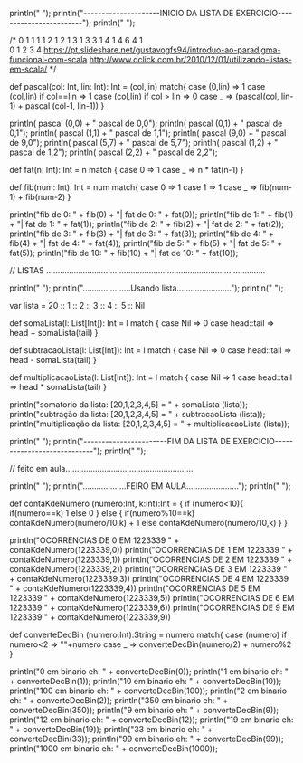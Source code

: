 println(" ");
println("---------------------INICIO DA LISTA DE EXERCICIO------------------------");
println(" ");

/*  0     1
    1     1 1
    2     1 2 1
    3     1 3 3 1
    4     1 4 6 4 1          
          0 1 2 3 4
https://pt.slideshare.net/gustavogfs94/introduo-ao-paradigma-funcional-com-scala
http://www.dclick.com.br/2010/12/01/utilizando-listas-em-scala/
*/

def pascal(col: Int, lin: Int): Int = (col,lin) match{
  case (0,lin) => 1
  case (col,lin) if col==lin => 1
  case (col,lin) if col > lin => 0
  case _ => (pascal(col, lin-1) + pascal (col-1, lin-1))
}

println( pascal (0,0) + " pascal de 0,0");
println( pascal (0,1) + " pascal de 0,1"); 
println( pascal (1,1) + " pascal de 1,1");
println( pascal (9,0) + " pascal de 9,0");
println( pascal (5,7) + " pascal de 5,7");
println( pascal (1,2) + " pascal de 1,2");
println( pascal (2,2) + " pascal de 2,2");

def fat(n: Int): Int = n match {
    case 0 => 1
    case _ => n * fat(n-1)
}

def fib(num: Int): Int = num match{
  case 0 => 1
  case 1 => 1
  case _ => fib(num-1) + fib(num-2)
}

println("fib de 0: " + fib(0) + "| fat de 0: " + fat(0));
println("fib de 1: " + fib(1) + "| fat de 1: " + fat(1)); 
println("fib de 2: " + fib(2) + "| fat de 2: " + fat(2));
println("fib de 3: " + fib(3) + "| fat de 3: " + fat(3));
println("fib de 4: " + fib(4) + "| fat de 4: " + fat(4)); 
println("fib de 5: " + fib(5) + "| fat de 5: " + fat(5));
println("fib de 10: " + fib(10) + "| fat de 10: " + fat(10));

// LISTAS ................................................................................................

println(" ");
println(".....................Usando lista........................");
println(" ");

var lista = 20 :: 1 :: 2 :: 3 :: 4 :: 5 :: Nil

def somaLista(l: List[Int]): Int = l match { 
  case Nil => 0
  case head::tail => head + somaLista(tail) 
}

def subtracaoLista(l: List[Int]): Int = l match { 
  case Nil => 0
  case head::tail => head - somaLista(tail) 
}

def multiplicacaoLista(l: List[Int]): Int = l match { 
  case Nil => 1
  case head::tail => head * somaLista(tail) 
}

println("somatorio da lista: [20,1,2,3,4,5] = " + somaLista (lista));
println("subtração da lista: [20,1,2,3,4,5] = " + subtracaoLista (lista));
println("multiplicação da lista: [20,1,2,3,4,5] = " + multiplicacaoLista (lista));

println(" ");
println("-----------------------FIM DA LISTA DE EXERCICIO----------------------------");
println(" ");

// feito em aula........................................................

println(" ");
println("...................FEIRO EM AULA.......................");
println(" ");

def contaKdeNumero (numero:Int, k:Int):Int = {
  if (numero<10){
    if(numero==k) 1
    else 0
  } 
  else {
    if(numero%10==k) contaKdeNumero(numero/10,k) + 1
    else contaKdeNumero(numero/10,k)
  }
}

println("OCORRENCIAS DE 0 EM 1223339 " + contaKdeNumero(1223339,0))
println("OCORRENCIAS DE 1 EM 1223339 " + contaKdeNumero(1223339,1))
println("OCORRENCIAS DE 2 EM 1223339 " + contaKdeNumero(1223339,2))
println("OCORRENCIAS DE 3 EM 1223339 " + contaKdeNumero(1223339,3))
println("OCORRENCIAS DE 4 EM 1223339 " + contaKdeNumero(1223339,4))
println("OCORRENCIAS DE 5 EM 1223339 " + contaKdeNumero(1223339,5))
println("OCORRENCIAS DE 6 EM 1223339 " + contaKdeNumero(1223339,6))
println("OCORRENCIAS DE 9 EM 1223339 " + contaKdeNumero(1223339,9))



def converteDecBin (numero:Int):String = numero match{
  case (numero) if numero<2 => ""+numero
  case _ => converteDecBin(numero/2) + numero%2
}

println("0 em binario eh: " + converteDecBin(0));
println("1 em binario eh: " + converteDecBin(1));
println("10 em binario eh: " + converteDecBin(10));
println("100 em binario eh: " + converteDecBin(100));
println("2 em binario eh: " + converteDecBin(2));
println("350 em binario eh: " + converteDecBin(350));
println("9 em binario eh: " + converteDecBin(9));
println("12 em binario eh: " + converteDecBin(12));
println("19 em binario eh: " + converteDecBin(19));
println("33 em binario eh: " + converteDecBin(33));
println("99 em binario eh: " + converteDecBin(99));
println("1000 em binario eh: " + converteDecBin(1000));

